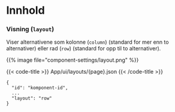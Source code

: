 # Innhold

<!-- begin intro -->
### Visning (`layout`)

Viser alternativene som kolonne (`column`) (standard for mer enn to alternativer) eller rad (`row`) (standard for opp til to alternativer).

<!-- end intro -->


<!-- begin asd -->

{{% image file="component-settings/layout.png" %}}

<!-- end asd -->


<!-- begin code -->

{{< code-title >}}
App/ui/layouts/{page}.json
{{< /code-title >}}

```json{hl_lines="4"}
{
  "id": "komponent-id",
  ...
  "layout": "row"
}
```

<!-- end code -->


<!-- begin more -->


<!-- end more -->